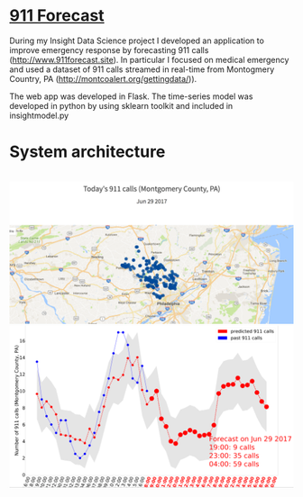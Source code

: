 # [911 Forecast](http://www.911forecast.site)
During my Insight Data Science project I developed an application to improve emergency response by forecasting 911 calls (http://www.911forecast.site). In particular I focused on medical emergency and used a dataset of 911 calls streamed in real-time from Montogmery Country, PA (http://montcoalert.org/gettingdata/)).

The web app was developed in Flask. The time-series model was developed in python by using sklearn toolkit and included in  insightmodel.py

# System architecture
<img src="system_architecture.png" alt="">



<img src="img_1.png" alt="">



<img src="img_2.png" alt="">









